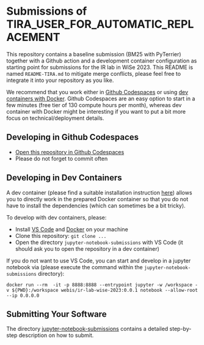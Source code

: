 # Submissions of TIRA_USER_FOR_AUTOMATIC_REPLACEMENT

This repository contains a baseline submission (BM25 with PyTerrier) together with a Github action and a development container configuration as starting point for submissions for the IR lab in WiSe 2023. This README is named `README-TIRA.md` to mitigate merge conflicts, please feel free to integrate it into your repository as you like.

We recommend that you work either in [Github Codespaces](https://codespaces.new/tira-io/ir-lab-jena-leipzig-wise-2023-TIRA_USER_FOR_AUTOMATIC_REPLACEMENT/tree/main) or using [dev containers with Docker](https://code.visualstudio.com/docs/devcontainers/containers). Github Codespaces are an easy option to start in a few minutes (free tier of 130 compute hours per month), whereas dev container with Docker might be interesting if you want to put a bit more focus on technical/deployment details.


## Developing in Github Codespaces

- [Open this repository in Github Codespaces](https://codespaces.new/tira-io/ir-lab-jena-leipzig-wise-2023-TIRA_USER_FOR_AUTOMATIC_REPLACEMENT/tree/main)
- Please do not forget to commit often


## Developing in Dev Containers

A dev container (please find a suitable installation instruction [here](https://code.visualstudio.com/docs/devcontainers/containers)) allows you to directly work in the prepared Docker container so that you do not have to install the dependencies (which can sometimes be a bit tricky).

To develop with dev containers, please:

- Install [VS Code](https://code.visualstudio.com/download) and [Docker](https://docs.docker.com/engine/install/) on your machine
- Clone this repository: `git clone ...`
- Open the directory `jupyter-notebook-submissions` with VS Code (it should ask you to open the repository in a dev container)

If you do not want to use VS Code, you can start and develop in a jupyter notebook via (please execute the command within the `jupyter-notebook-submissions` directory):

```
docker run --rm  -it -p 8888:8888 --entrypoint jupyter -w /workspace -v ${PWD}:/workspace webis/ir-lab-wise-2023:0.0.1 notebook --allow-root --ip 0.0.0.0
```

## Submitting Your Software

The directory [jupyter-notebook-submissions](jupyter-notebook-submissions) contains a detailed step-by-step description on how to submit.

